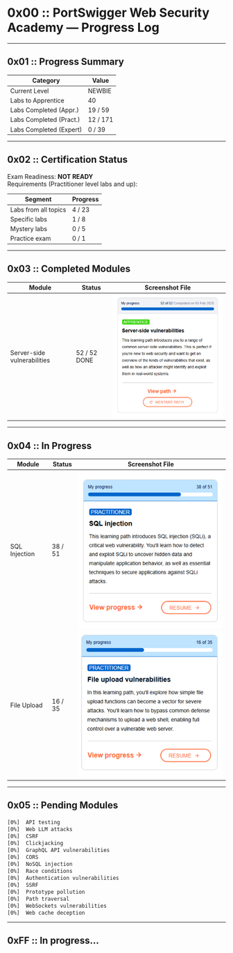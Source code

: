 # 0x00 :: PortSwigger Web Security Academy — Progress Log

---

## 0x01 :: Progress Summary

| Category                | Value             |
|-------------------------|-------------------|
| Current Level           | NEWBIE            |
| Labs to Apprentice      | 40                |
| Labs Completed (Appr.)  | 19 / 59           |
| Labs Completed (Pract.) | 12 / 171          |
| Labs Completed (Expert) | 0 / 39            |

---

## 0x02 :: Certification Status

Exam Readiness: **NOT READY**  
Requirements (Practitioner level labs and up):

| Segment                  | Progress       |
|--------------------------|----------------|
| Labs from all topics     | 4 / 23          |
| Specific labs            | 1 / 8           |
| Mystery labs             | 0 / 5           |
| Practice exam            | 0 / 1           |

---

## 0x03 :: Completed Modules

| Module                     | Status       | Screenshot File              |
|----------------------------|--------------|------------------------------|
| Server-side vulnerabilities| 52 / 52 DONE | ![Screenshot](./server-side-full.png)       |

---

## 0x04 :: In Progress

| Module                 | Status       | Screenshot File              |
|------------------------|--------------|------------------------------|
| SQL Injection          | 38 / 51      | ![Screenshot](./sqli-progress.png)               |
| File Upload            | 16 / 35      | ![Screenshot](./file-upload-progress.png)        |

---

## 0x05 :: Pending Modules

```
[0%]  API testing
[0%]  Web LLM attacks
[0%]  CSRF
[0%]  Clickjacking
[0%]  GraphQL API vulnerabilities
[0%]  CORS
[0%]  NoSQL injection
[0%]  Race conditions
[0%]  Authentication vulnerabilities
[0%]  SSRF
[0%]  Prototype pollution
[0%]  Path traversal
[0%]  WebSockets vulnerabilities
[0%]  Web cache deception
```
---

## 0xFF :: In progress...
